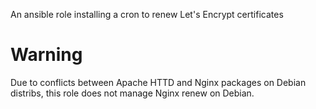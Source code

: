 An ansible role installing a cron to renew Let's Encrypt certificates

# Warning

Due to conflicts between Apache HTTD and Nginx packages on Debian distribs,
this role does not manage Nginx renew on Debian.